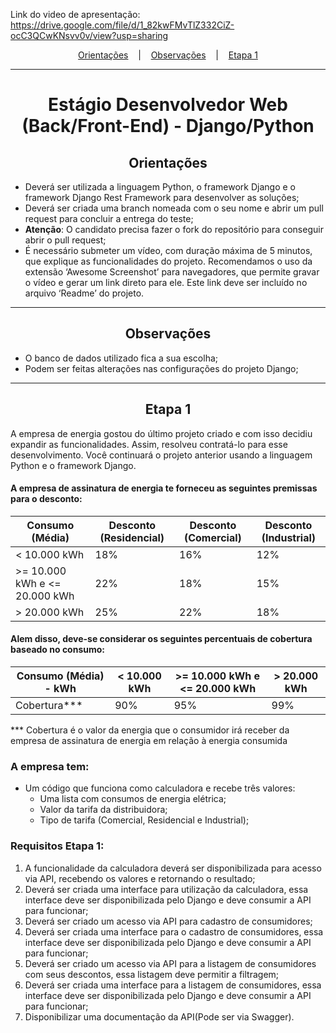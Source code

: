 Link do video de apresentação: https://drive.google.com/file/d/1_82kwFMvTlZ332CiZ-ocC3QCwKNsvv0v/view?usp=sharing

<p style="text-align:center" dir="auto">
  <a href="#orientacoes">Orientações</a>
  &nbsp;&nbsp;&nbsp;|&nbsp;&nbsp;&nbsp;
  <a href="#observacoes">Observações</a>
  &nbsp;&nbsp;&nbsp;|&nbsp;&nbsp;&nbsp;
  <a href="#etapa-1">Etapa 1</a>
</p>
<hr>
<h1 style="text-align:center">Estágio Desenvolvedor Web (Back/Front-End) - Django/Python</h1>
<h2 id="orientacoes" style="text-align:center;border-bottom:none">Orientações</h2>

- Deverá ser utilizada a linguagem Python, o framework Django e o framework Django Rest Framework para desenvolver as soluções;
- Deverá ser criada uma branch nomeada com o seu nome e abrir um pull request para concluir a entrega do teste;
- <strong>Atenção</strong>: O candidato precisa fazer o fork do repositório para conseguir abrir o pull request;
- É necessário submeter um vídeo, com duração máxima de 5 minutos, que explique as funcionalidades do projeto. Recomendamos o uso da extensão ‘Awesome Screenshot’ para navegadores, que permite gravar o vídeo e gerar um link direto para ele. Este link deve ser incluído no arquivo ‘Readme’ do projeto.

<hr>
<h2 id="observacoes" style="text-align:center;border-bottom:none">Observações</h2>

- O banco de dados utilizado fica a sua escolha;
- Podem ser feitas alterações nas configurações do projeto Django;

<hr>
<h2 id="etapa-1" style="text-align:center;border-bottom:none">Etapa 1</h2>
A empresa de energia gostou do último projeto criado e com isso decidiu expandir as funcionalidades. Assim, resolveu contratá-lo para esse desenvolvimento. Você continuará o projeto anterior usando a linguagem Python e o framework Django.

#### A empresa de assinatura de energia te forneceu as seguintes premissas para o desconto:

| Consumo (Média) | Desconto (Residencial) | Desconto (Comercial) | Desconto (Industrial) |
| --- | --- | --- | --- |
| < 10.000 kWh | 18% | 16% | 12% |
| >= 10.000 kWh e <= 20.000 kWh | 22% | 18% | 15% |
| > 20.000 kWh | 25% | 22% | 18% |

#### Alem disso, deve-se considerar os seguintes percentuais de cobertura baseado no consumo:

| Consumo (Média) - kWh | < 10.000 kWh | >= 10.000 kWh e <= 20.000 kWh | > 20.000 kWh |
| --- | --- | --- | --- |
| Cobertura*** | 90% | 95% | 99% |

*** Cobertura é o valor da energia que o consumidor irá receber da empresa de assinatura de energia em relação à energia consumida

### A empresa tem:

- Um código que funciona como calculadora e recebe três valores:
  - Uma lista com consumos de energia elétrica;
  - Valor da tarifa da distribuidora;
  - Tipo de tarifa (Comercial, Residencial e Industrial);

### Requisitos Etapa 1:

1. A funcionalidade da calculadora deverá ser disponibilizada para acesso via API, recebendo os valores e retornando o resultado;
2. Deverá ser criada uma interface para utilização da calculadora, essa interface deve ser disponibilizada pelo Django e deve consumir a API para funcionar;
3. Deverá ser criado um acesso via API para cadastro de consumidores;
4. Deverá ser criada uma interface para o cadastro de consumidores, essa interface deve ser disponibilizada pelo Django e deve consumir a API para funcionar;
5. Deverá ser criado um acesso via API para a listagem de consumidores com seus descontos, essa listagem deve permitir a filtragem;
6. Deverá ser criada uma interface para a listagem de consumidores, essa interface deve ser disponibilizada pelo Django e deve consumir a API para funcionar;
7. Disponibilizar uma documentação da API(Pode ser via Swagger).
